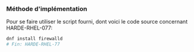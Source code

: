 ### Méthode d'implémentation
Pour se faire utiliser le script fourni, dont voici le code source concernant HARDE-RHEL-077:
```bash
dnf install firewalld
# Fin: HARDE-RHEL-77
```
